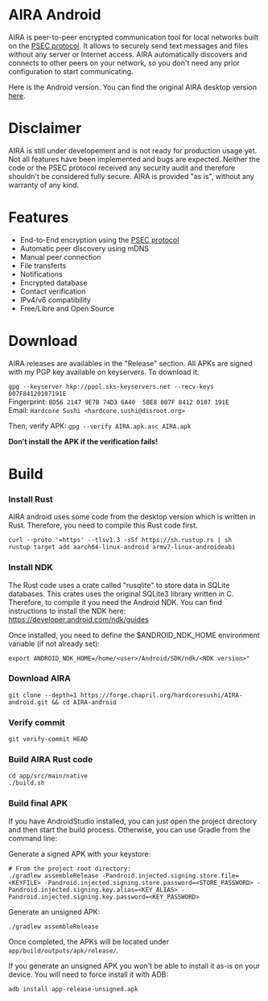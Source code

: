# AIRA Android
AIRA is peer-to-peer encrypted communication tool for local networks built on the [PSEC protocol](https://forge.chapril.org/hardcoresushi/PSEC). It allows to securely send text messages and files without any server or Internet access. AIRA automatically discovers and connects to other peers on your network, so you don't need any prior configuration to start communicating.

Here is the Android version. You can find the original AIRA desktop version [here](https://forge.chapril.org/hardcoresushi/AIRA).

# Disclaimer
AIRA is still under developement and is not ready for production usage yet. Not all features have been implemented and bugs are expected. Neither the code or the PSEC protocol received any security audit and therefore shouldn't be considered fully secure. AIRA is provided "as is", without any warranty of any kind.

# Features
- End-to-End encryption using the [PSEC protocol](https://forge.chapril.org/hardcoresushi/PSEC)
- Automatic peer discovery using mDNS
- Manual peer connection
- File transferts
- Notifications
- Encrypted database
- Contact verification
- IPv4/v6 compatibility
- Free/Libre and Open Source

# Download
AIRA releases are availables in the "Release" section. All APKs are signed with my PGP key available on keyservers. To download it:

`gpg --keyserver hkp://pool.sks-keyservers.net --recv-keys 007F84120107191E` \
Fingerprint: `BD56 2147 9E7B 74D3 6A40  5BE8 007F 8412 0107 191E` \
Email: `Hardcore Sushi <hardcore.sushi@disroot.org>`

Then, verify APK: `gpg --verify AIRA.apk.asc AIRA.apk`

__Don't install the APK if the verification fails!__

# Build
### Install Rust
AIRA android uses some code from the desktop version which is written in Rust. Therefore, you need to compile this Rust code first.
```
curl --proto '=https' --tlsv1.3 -sSf https://sh.rustup.rs | sh
rustup target add aarch64-linux-android armv7-linux-androideabi
```
### Install NDK
The Rust code uses a crate called "rusqlite" to store data in SQLite databases. This crates uses the original SQLite3 library written in C. Therefore, to compile it you need the Android NDK. You can find instructions to install the NDK here: https://developer.android.com/ndk/guides

Once installed, you need to define the $ANDROID_NDK_HOME environment variable (if not already set):
```
export ANDROID_NDK_HOME=/home/<user>/Android/SDK/ndk/<NDK version>"
```
### Download AIRA
```
git clone --depth=1 https://forge.chapril.org/hardcoresushi/AIRA-android.git && cd AIRA-android
```
### Verify commit
```
git verify-commit HEAD
```
### Build AIRA Rust code
```
cd app/src/main/native
./build.sh
```
### Build final APK
If you have AndroidStudio installed, you can just open the project directory and then start the build process. Otherwise, you can use Gradle from the command line:

Generate a signed APK with your keystore:
```
# From the project root directory:
./gradlew assembleRelease -Pandroid.injected.signing.store.file=<KEYFILE> -Pandroid.injected.signing.store.password=<STORE_PASSWORD> -Pandroid.injected.signing.key.alias=<KEY_ALIAS> -Pandroid.injected.signing.key.password=<KEY_PASSWORD>
```
Generate an unsigned APK:
```
./gradlew assembleRelease
```
Once completed, the APKs will be located under `app/build/outputs/apk/release/`.

If you generate an unsigned APK you won't be able to install it as-is on your device. You will need to force install it with ADB:
```
adb install app-release-unsigned.apk
```

